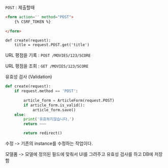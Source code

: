 `POST` : 제출할때



```html
<form action='' method="POST">
    {% CSRF_TOKEN %}
    
</form>

def create(request):
	title = request.POST.get('title')
```



URL 평점을 기록 : `POST /MOVIES/123/SCORE`

URL 평점을 조회 : `GET /MOVIES/123/SCORE` 



유효성 검사 (Validation)



```python
def create(request):
    if request.method == 'POST':
        
        article_form = ArticleForm(request.POST)
        if article_form.is_valid():
            article_form.save()
    else:
        print('유효하지않습니다.')
        return ~~~

        return redirect()
```



수정 -> 기존의 instance를 수정하는 작업이다.



모델폼 -> 모델에 정의된 필드에 맞춰서 UI를 그려주고 유효성 검사를 하고 DB에 저장함



